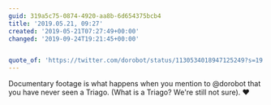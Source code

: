 ```yaml
---
guid: 319a5c75-0874-4920-aa8b-6d654375bcb4
title: '2019.05.21, 09:27'
created: '2019-05-21T07:27:49+00:00'
changed: '2019-09-24T19:21:45+00:00'


quote_of: 'https://twitter.com/dorobot/status/1130534018947125249?s=19'
---
```


Documentary footage is what happens when you mention to @dorobot that you have never seen a Triago. (What is a Triago? We're still not sure). ♥️
